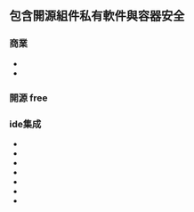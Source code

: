 ##  包含開源組件私有軟件與容器安全

### 商業

 + 
 + 
 
### 開源 free
  
  

### ide集成
 + 
 + 
 +  
 + 
 + 
 + 
 + 
 
 
    
 ###
